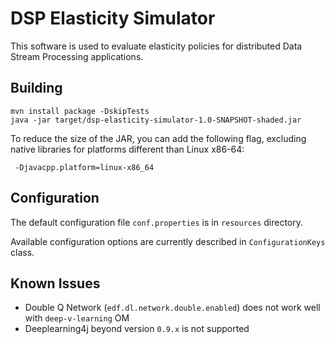 # DSP Elasticity Simulator

This software is used to evaluate elasticity policies for distributed Data
Stream Processing applications.

## Building ##

	mvn install package -DskipTests
	java -jar target/dsp-elasticity-simulator-1.0-SNAPSHOT-shaded.jar

To reduce the size of the JAR, you can add the following flag, excluding native
libraries for platforms different than Linux x86-64:

	 -Djavacpp.platform=linux-x86_64



## Configuration ##

The default configuration file `conf.properties` is in `resources` directory.

Available configuration options are currently described in `ConfigurationKeys` class.


## Known Issues ##

- Double Q Network (`edf.dl.network.double.enabled`) does not work well with `deep-v-learning` OM
- Deeplearning4j beyond version `0.9.x` is not supported
